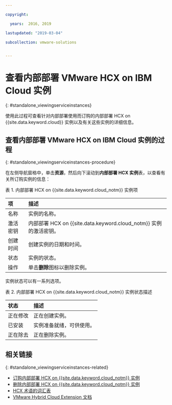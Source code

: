 ```yaml
---

copyright:

  years:  2016, 2019

lastupdated: "2019-03-04"

subcollection: vmware-solutions


---
```


# 查看内部部署 VMware HCX on IBM Cloud 实例
{: #standalone_viewingserviceinstances}

使用此过程可查看针对内部部署使用而订购的内部部署 HCX on {{site.data.keyword.cloud}} 实例以及有关这些实例的详细信息。

## 查看内部部署 VMware HCX on IBM Cloud 实例的过程
{: #standalone_viewingserviceinstances-procedure}

在左侧导航窗格中，单击**资源**，然后向下滚动到**内部部署 HCX 实例**表，以查看有关所订购实例的信息：

表 1. 内部部署 HCX on {{site.data.keyword.cloud_notm}} 实例项

|项|描述|  
|:------------- |:------------- |
|名称|实例的名称。|
|激活密钥|内部部署 HCX on {{site.data.keyword.cloud_notm}} 实例的激活密钥。|  
|创建时间|创建实例的日期和时间。|
|状态|实例的状态。|  
|操作|单击**删除**图标以删除实例。|

实例状态可以有一系列选项。

表 2. 内部部署 HCX on {{site.data.keyword.cloud_notm}} 实例状态描述

|状态|描述|
|:------------- |:------------- |
|正在修改|正在创建实例。|
|已安装|实例准备就绪，可供使用。|
|正在除去|正在删除实例。|

## 相关链接
{: #standalone_viewingserviceinstances-related}

* [订购内部部署 HCX on {{site.data.keyword.cloud_notm}} 实例](/docs/services/vmwaresolutions/services?topic=vmware-solutions-standalone_orderingserviceinstances)
* [删除内部部署 HCX on {{site.data.keyword.cloud_notm}} 实例](/docs/services/vmwaresolutions/services?topic=vmware-solutions-standalone_deletingserviceinstances)
* [HCX 术语的词汇表](/docs/services/vmwaresolutions/services?topic=vmware-solutions-hcx_glossary)
* [VMware Hybrid Cloud Extension 文档](https://cloud.vmware.com/vmware-hcx/resources)
